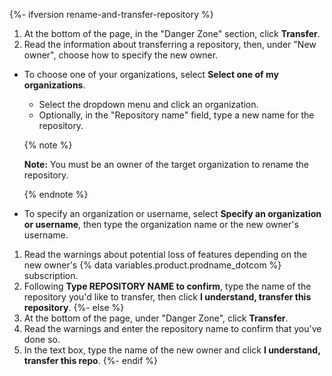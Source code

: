 {%- ifversion rename-and-transfer-repository %}
1. At the bottom of the page, in the "Danger Zone" section, click **Transfer**.
1. Read the information about transferring a repository, then, under "New owner", choose how to specify the new owner.
  - To choose one of your organizations, select **Select one of my organizations**.

      - Select the dropdown menu and click an organization.
      - Optionally, in the "Repository name" field, type a new name for the repository.

       {% note %}

       **Note:** You must be an owner of the target organization to rename the repository.

       {% endnote %}
   - To specify an organization or username, select **Specify an organization or username**, then type the organization name or the new owner's username.
1. Read the warnings about potential loss of features depending on the new owner's {% data variables.product.prodname_dotcom %} subscription.
1. Following **Type REPOSITORY NAME to confirm**, type the name of the repository you'd like to transfer, then click **I understand, transfer this repository**.
{%- else %}
1. At the bottom of the page, under "Danger Zone", click **Transfer**.
1. Read the warnings and enter the repository name to confirm that you've done so.
1. In the text box, type the name of the new owner and click **I understand, transfer this repo**.
{%- endif %}
